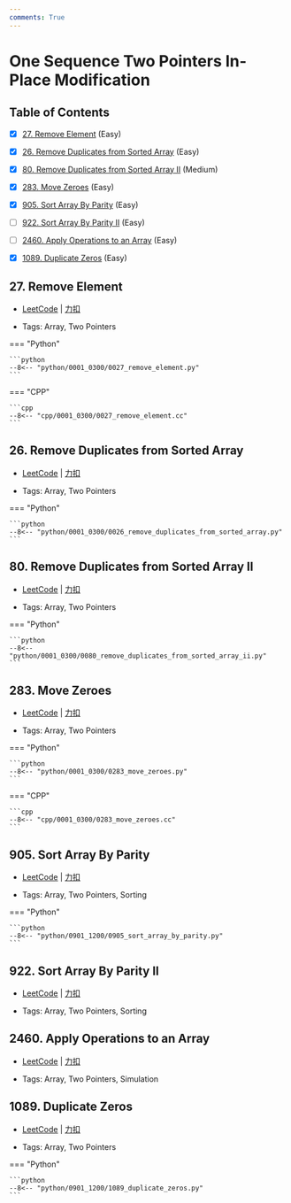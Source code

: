 ```yaml
---
comments: True
---
```


# One Sequence Two Pointers In-Place Modification

## Table of Contents

- [x] [27. Remove Element](#27-remove-element) (Easy)
- [x] [26. Remove Duplicates from Sorted Array](#26-remove-duplicates-from-sorted-array) (Easy)
- [x] [80. Remove Duplicates from Sorted Array II](#80-remove-duplicates-from-sorted-array-ii) (Medium)
- [x] [283. Move Zeroes](#283-move-zeroes) (Easy)
- [x] [905. Sort Array By Parity](#905-sort-array-by-parity) (Easy)
- [ ] [922. Sort Array By Parity II](#922-sort-array-by-parity-ii) (Easy)
- [ ] [2460. Apply Operations to an Array](#2460-apply-operations-to-an-array) (Easy)
- [x] [1089. Duplicate Zeros](#1089-duplicate-zeros) (Easy)


## 27. Remove Element

-    [LeetCode](https://leetcode.com/problems/remove-element/) | [力扣](https://leetcode.cn/problems/remove-element/)

-   Tags: Array, Two Pointers

=== "Python"

    ```python
    --8<-- "python/0001_0300/0027_remove_element.py"
    ```

=== "CPP"

    ```cpp
    --8<-- "cpp/0001_0300/0027_remove_element.cc"
    ```



## 26. Remove Duplicates from Sorted Array

-    [LeetCode](https://leetcode.com/problems/remove-duplicates-from-sorted-array/) | [力扣](https://leetcode.cn/problems/remove-duplicates-from-sorted-array/)

-   Tags: Array, Two Pointers

=== "Python"

    ```python
    --8<-- "python/0001_0300/0026_remove_duplicates_from_sorted_array.py"
    ```



## 80. Remove Duplicates from Sorted Array II

-    [LeetCode](https://leetcode.com/problems/remove-duplicates-from-sorted-array-ii/) | [力扣](https://leetcode.cn/problems/remove-duplicates-from-sorted-array-ii/)

-   Tags: Array, Two Pointers

=== "Python"

    ```python
    --8<-- "python/0001_0300/0080_remove_duplicates_from_sorted_array_ii.py"
    ```



## 283. Move Zeroes

-    [LeetCode](https://leetcode.com/problems/move-zeroes/) | [力扣](https://leetcode.cn/problems/move-zeroes/)

-   Tags: Array, Two Pointers

=== "Python"

    ```python
    --8<-- "python/0001_0300/0283_move_zeroes.py"
    ```

=== "CPP"

    ```cpp
    --8<-- "cpp/0001_0300/0283_move_zeroes.cc"
    ```



## 905. Sort Array By Parity

-    [LeetCode](https://leetcode.com/problems/sort-array-by-parity/) | [力扣](https://leetcode.cn/problems/sort-array-by-parity/)

-   Tags: Array, Two Pointers, Sorting

=== "Python"

    ```python
    --8<-- "python/0901_1200/0905_sort_array_by_parity.py"
    ```



## 922. Sort Array By Parity II

-    [LeetCode](https://leetcode.com/problems/sort-array-by-parity-ii/) | [力扣](https://leetcode.cn/problems/sort-array-by-parity-ii/)

-   Tags: Array, Two Pointers, Sorting



## 2460. Apply Operations to an Array

-    [LeetCode](https://leetcode.com/problems/apply-operations-to-an-array/) | [力扣](https://leetcode.cn/problems/apply-operations-to-an-array/)

-   Tags: Array, Two Pointers, Simulation



## 1089. Duplicate Zeros

-    [LeetCode](https://leetcode.com/problems/duplicate-zeros/) | [力扣](https://leetcode.cn/problems/duplicate-zeros/)

-   Tags: Array, Two Pointers

=== "Python"

    ```python
    --8<-- "python/0901_1200/1089_duplicate_zeros.py"
    ```
